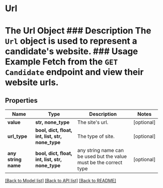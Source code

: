 # Url

# The Url Object ### Description The `Url` object is used to represent a candidate's website. ### Usage Example Fetch from the `GET Candidate` endpoint and view their website urls.

## Properties
Name | Type | Description | Notes
------------ | ------------- | ------------- | -------------
**value** | **str, none_type** | The site&#39;s url. | [optional] 
**url_type** | **bool, dict, float, int, list, str, none_type** | The type of site. | [optional] 
**any string name** | **bool, dict, float, int, list, str, none_type** | any string name can be used but the value must be the correct type | [optional]

[[Back to Model list]](../README.md#documentation-for-models) [[Back to API list]](../README.md#documentation-for-api-endpoints) [[Back to README]](../README.md)


